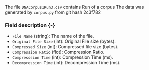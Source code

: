 The file `DNACorpus1Run3.csv` contains Run of a corpus
The data was generated by `corpus.py` from git hash 2c3f782


### Field description {-}

  * `File Name` (string): The name of the file.
  * `Original File Size` (int): Original File size (bytes).
  * `Compressed Size` (int): Compressed file size (bytes).
  * `Compression Ratio` (flot): Compression Ratio.
  * `Compresssion Time` (int): Compression Time (ms).
  * `Decompression Time` (int): Decompression Time (ms).
